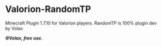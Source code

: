 # Valorion-RandomTP
Minecraft Plugin 1.7.10 for Valorion players. RandomTP is 100% plugin dev by Volax

***©Volax, free use.***
